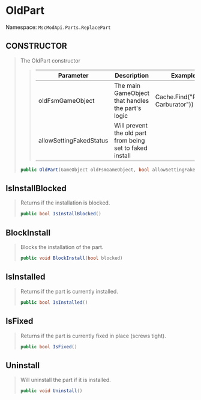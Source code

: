 # OldPart

Namespace: ``MscModApi.Parts.ReplacePart``

## CONSTRUCTOR
> The OldPart constructor
> > | Parameter | Description | Example
> > | --------- | ----------- | -------
> > | oldFsmGameObject | The main GameObject that handles the part's logic | Cache.Find("Racing Carburator"))
> > | allowSettingFakedStatus | Will prevent the old part from being set to faked install
> ```csharp
> public OldPart(GameObject oldFsmGameObject, bool allowSettingFakedStatus = true)
> ```

## IsInstallBlocked
> Returns if the installation is blocked.
> ```csharp
> public bool IsInstallBlocked()
> ```

## BlockInstall
> Blocks the installation of the part.
> ```csharp
> public void BlockInstall(bool blocked)
> ```

## IsInstalled
> Returns if the part is currently installed.
> ```csharp
> public bool IsInstalled()
> ```

## IsFixed
> Returns if the part is currently fixed in place (screws tight).
> ```csharp
> public bool IsFixed()
> ```

## Uninstall
> Will uninstall the part if it is installed.
> ```csharp
> public void Uninstall()
> ```